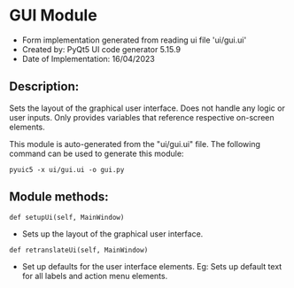 # GUI Module
- Form implementation generated from reading ui file 'ui/gui.ui'
- Created by: PyQt5 UI code generator 5.15.9
- Date of Implementation: 16/04/2023

## Description:

Sets the layout of the graphical user interface. Does not handle any logic or user inputs. Only provides variables that reference respective on-screen elements. 

This module is auto-generated from the "ui/gui.ui" file. The following command can be used to generate this module:

`pyuic5 -x ui/gui.ui -o gui.py`

## Module methods:

`def setupUi(self, MainWindow)`
- Sets up the layout of the graphical user interface.

`def retranslateUi(self, MainWindow)`
- Set up defaults for the user interface elements. Eg: Sets up default text for all labels and action menu elements.